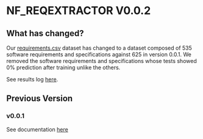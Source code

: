 # NF_REQEXTRACTOR V0.0.2

## What has changed? 
Our [requirements.csv](../v0.0.2/assets/csv/requirements.csv) dataset has changed to a dataset composed of 535 software requirements and specifications against 625 in version 0.0.1. We removed the software requirements and specifications whose tests showed 0% prediction after training unlike the others.

See results log [here](../result.docx).

## Previous Version
### v0.0.1
See documentation [here](../v0.0.1/README.md)